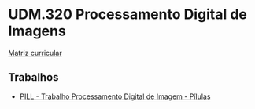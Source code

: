 # UDM.320 Processamento Digital de Imagens

[Matriz curricular](https://qacademico.ifce.edu.br/qacademico/index.asp?t=1012&TIPO_BUSCA_PLANO_ENSINO=DISCIPLINA&CODIGO_BUSCA_PLANO_ENSINO=19464)

## Trabalhos

 * [PILL - Trabalho Processamento Digital de Imagem - Pílulas](pill/Readme.md)

